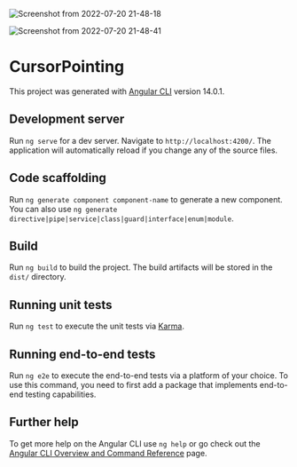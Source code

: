 
![Screenshot from 2022-07-20 21-48-18](https://user-images.githubusercontent.com/102297210/180033001-9f5a324f-b691-44d0-aba9-85494acd7ad8.png)


![Screenshot from 2022-07-20 21-48-41](https://user-images.githubusercontent.com/102297210/180033375-95374908-fe29-4afa-bf34-9a32c277ffb0.png)

# CursorPointing

This project was generated with [Angular CLI](https://github.com/angular/angular-cli) version 14.0.1.

## Development server

Run `ng serve` for a dev server. Navigate to `http://localhost:4200/`. The application will automatically reload if you change any of the source files.

## Code scaffolding

Run `ng generate component component-name` to generate a new component. You can also use `ng generate directive|pipe|service|class|guard|interface|enum|module`.

## Build

Run `ng build` to build the project. The build artifacts will be stored in the `dist/` directory.

## Running unit tests

Run `ng test` to execute the unit tests via [Karma](https://karma-runner.github.io).

## Running end-to-end tests

Run `ng e2e` to execute the end-to-end tests via a platform of your choice. To use this command, you need to first add a package that implements end-to-end testing capabilities.

## Further help

To get more help on the Angular CLI use `ng help` or go check out the [Angular CLI Overview and Command Reference](https://angular.io/cli) page.
